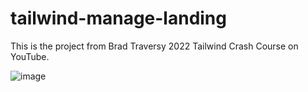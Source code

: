 # tailwind-manage-landing
This is the project from Brad Traversy 2022 Tailwind Crash Course on YouTube.

![image](https://user-images.githubusercontent.com/54838188/177060913-b191fda7-6dc9-444a-b1bb-3c85a80dc944.png)
